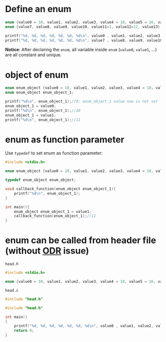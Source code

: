 # Define an enum

```c
enum {value0 = 10, value1, value2, value3, value4 = 10, value5 = 16, value6};
enum {value7, value8, value9, value10, value11=1, value12=12, value13};

printf("%d, %d, %d, %d, %d, %d, %d\n", value0 , value1, value2, value3, value4, value5, value6);//10, 11, 12, 13, 10, 16, 17
printf("%d, %d, %d, %d, %d, %d, %d\n", value7 , value8, value9, value10, value11, value12, value13);//0, 1, 2, 3, 1, 12, 13
```

**Notice**: After declaring the ``enum``, all variable inside ``enum`` (``value0``, ``value1``, ...) are all constant and unique.

# object of enum

```c
enum enum_object {value0 = 10, value1, value2, value3, value4 = 10, value5 = 16, value6};
enum enum_object enum_object_1;

printf("%d\n", enum_object_1);//0; enum_object_1 value now is not set
enum_object_1 = value0;
printf("%d\n", enum_object_1);//10
enum_object_1 = value1;
printf("%d\n", enum_object_1);//11
```

# enum as function parameter

Use ``typedef`` to set enum as function parameter:

```c
#include <stdio.h>

enum enum_object {value0 = 10, value1, value2, value3, value4 = 10, value5 = 16, value6};

typedef enum_object enum_object;

void callback_function(enum_object enum_object_1){
    printf("%d\n", enum_object_1);
}

int main(){
    enum_object enum_object_1 = value1;
    callback_function(enum_object_1);//11
}
```
# enum can be called from header file (without [ODR](../Introduction/Header/README.md#one-definition-rule-odr) issue)

``head.h``
```c
#include <stdio.h>

enum {value0 = 10, value1, value2, value3, value4 = 10, value5 = 16, value6};
```
``head.c``
```c
#include "head.h"
```
```c
#include "head.h"

int main() 
{ 
	printf("%d, %d, %d, %d, %d, %d, %d\n", value0 , value1, value2, value3, value4, value5, value6);//10, 11, 12, 13, 10, 16, 17
    return 0; 
} 
```
